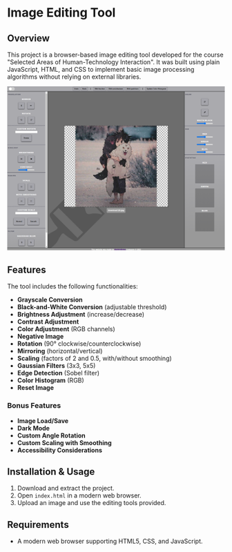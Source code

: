 # Image Editing Tool

## Overview
This project is a browser-based image editing tool developed for the course "Selected Areas of Human-Technology Interaction". It was built using plain JavaScript, HTML, and CSS to implement basic image processing algorithms without relying on external libraries.

<img src="example_photo.png" alt="Example Photo" width="600"/>

## Features
The tool includes the following functionalities:

- **Grayscale Conversion**
- **Black-and-White Conversion** (adjustable threshold)
- **Brightness Adjustment** (increase/decrease)
- **Contrast Adjustment**
- **Color Adjustment** (RGB channels)
- **Negative Image**
- **Rotation** (90° clockwise/counterclockwise)
- **Mirroring** (horizontal/vertical)
- **Scaling** (factors of 2 and 0.5, with/without smoothing)
- **Gaussian Filters** (3x3, 5x5)
- **Edge Detection** (Sobel filter)
- **Color Histogram** (RGB)
- **Reset Image**

### Bonus Features
- **Image Load/Save**
- **Dark Mode**
- **Custom Angle Rotation**
- **Custom Scaling with Smoothing**
- **Accessibility Considerations**

## Installation & Usage
1. Download and extract the project.
2. Open `index.html` in a modern web browser.
3. Upload an image and use the editing tools provided.

## Requirements
- A modern web browser supporting HTML5, CSS, and JavaScript.
